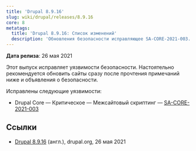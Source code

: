 ```yaml
---
title: 'Drupal 8.9.16'
slug: wiki/drupal/releases/8.9.16
core: 8
metatags:
  title: 'Drupal 8.9.16: Список изменений'
  description: 'Обновления безопасности исправляющее SA-CORE-2021-003.'
---
```


**Дата релиза**: 26 мая 2021

Этот выпуск исправляет уязвимости безопасности. Настоятельно рекомендуется обновить сайты сразу после прочтения примечаний ниже и объявления о безопасности.

Исправлены следующие уязвимости:

- Drupal Core — Критическое — Межсайтовый скриптинг — [SA-CORE-2021-003](../../../../security/sa-core/2021-003/index.md)

## Ссылки

- [Drupal 8.9.16](https://www.drupal.org/project/drupal/releases/8.9.16) (англ.), drupal.org, 26 мая 2021
